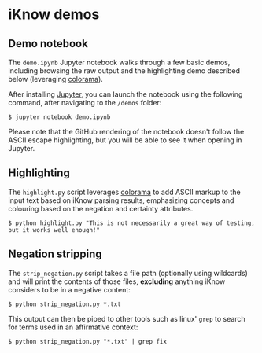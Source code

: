 # iKnow demos

## Demo notebook

The `demo.ipynb` Jupyter notebook walks through a few basic demos, including 
browsing the raw output and the highlighting demo described below (leveraging
[colorama](https://github.com/tartley/colorama)).

After installing [Jupyter](http://www.jupyter.org/), you can launch the notebook
using the following command, after navigating to the `/demos` folder:

```Shell
$ jupyter notebook demo.ipynb
```

Please note that the GitHub rendering of the notebook doesn't follow the ASCII 
escape highlighting, but you will be able to see it when opening in Jupyter.

## Highlighting

The `highlight.py` script leverages [colorama](https://github.com/tartley/colorama) 
to add ASCII markup to the input text based on iKnow parsing results, emphasizing 
concepts and colouring based on the negation and certainty attributes.

```Shell
$ python highlight.py "This is not necessarily a great way of testing, but it works well enough!"
```

## Negation stripping

The `strip_negation.py` script takes a file path (optionally using wildcards) and
will print the contents of those files, **excluding** anything iKnow considers to
be in a negative content:

```Shell
$ python strip_negation.py *.txt
```

This output can then be piped to other tools such as linux' `grep` to search for
terms used in an affirmative context:

```Shell
$ python strip_negation.py "*.txt" | grep fix
```